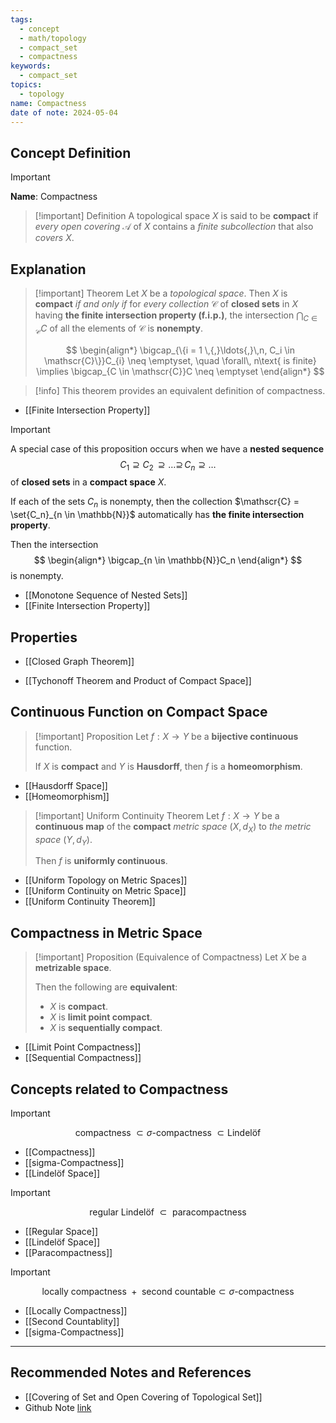 ```yaml
---
tags:
  - concept
  - math/topology
  - compact_set
  - compactness
keywords:
  - compact_set
topics:
  - topology
name: Compactness
date of note: 2024-05-04
---
```


## Concept Definition

>[!important]
>**Name**:  Compactness


>[!important] Definition
>A topological space $X$ is said to be **compact** if *every open covering* $\mathscr{A}$ of $X$ contains a *finite subcollection* that also *covers* $X$.


## Explanation

>[!important] Theorem 
>Let $X$ be a *topological space*. Then $X$ is **compact** *if and only if* for *every collection* $\mathscr{C}$ of **closed sets** in $X$ having **the finite intersection property (f.i.p.)**, the intersection $\bigcap_{C\in \mathscr{C}}C$ of all the elements of $\mathscr{C}$ is **nonempty**.
> 
> $$
> \begin{align*}
> \bigcap_{\{i = 1 \,{,}\ldots{,}\,n, C_i \in \mathscr{C}\}}C_{i} \neq \emptyset, \quad \forall\, n\text{ is finite} \implies \bigcap_{C \in \mathscr{C}}C \neq \emptyset
> \end{align*}
> $$


>[!info]
>This theorem provides an equivalent definition of compactness.

- [[Finite Intersection Property]]

>[!important] 
>A special case of this proposition occurs when we have a **nested sequence** $$C_1 \supseteq C_2 \,{\supseteq}\ldots{\supseteq}\, C_n \supseteq  \ldots$$ of **closed sets** in a **compact space** $X$. 
> 
> If each of the sets $C_n$ is nonempty, then the collection $\mathscr{C} = \set{C_n}_{n \in \mathbb{N}}$ automatically has **the finite intersection  property**. 
> 
> Then the intersection
>$$ 
> \begin{align*}
> \bigcap_{n \in \mathbb{N}}C_n
> \end{align*}
>$$ 
>is nonempty.

- [[Monotone Sequence of Nested Sets]]
- [[Finite Intersection Property]]


## Properties


- [[Closed Graph Theorem]]

- [[Tychonoff Theorem and Product of Compact Space]]


## Continuous Function on Compact Space


>[!important] Proposition
>Let $f : X \rightarrow Y$ be a **bijective continuous** function. 
>
>If $X$ is **compact** and $Y$ is **Hausdorff**, then $f$ is a **homeomorphism**.

- [[Hausdorff Space]]
- [[Homeomorphism]]

>[!important] Uniform Continuity Theorem
> Let $f: X \rightarrow Y$ be a **continuous map** of the **compact** *metric space* $(X, d_X)$ to *the metric space* $(Y, d_Y)$. 
> 
> Then $f$ is **uniformly continuous**.

- [[Uniform Topology on Metric Spaces]]
- [[Uniform Continuity on Metric Space]]
- [[Uniform Continuity Theorem]]

## Compactness in Metric Space

>[!important] Proposition (Equivalence of Compactness)
>Let $X$ be a **metrizable space**. 
>
>Then the following are **equivalent**:
>
>- $X$ is **compact**.
>- $X$ is **limit point compact**.
>- $X$ is **sequentially compact**.

- [[Limit Point Compactness]]
- [[Sequential Compactness]]

## Concepts related to Compactness


>[!important]
>$$
>\text{compactness } \subset \text{$\sigma$-compactness }  \subset \text{Lindelöf  } 
>$$

- [[Compactness]]
- [[sigma-Compactness]]
- [[Lindelöf Space]]

>[!important]
>$$
>\text{regular Lindelöf  }  \subset \text{ paracompactness}
>$$

- [[Regular Space]]
- [[Lindelöf Space]]
- [[Paracompactness]]

>[!important]
>$$
>\text{locally compactness } + \text{ second countable} \subset \text{$\sigma$-compactness }
>$$

- [[Locally Compactness]]
- [[Second Countablity]]
- [[sigma-Compactness]]



-----------
##  Recommended Notes and References

- [[Covering of Set and Open Covering of Topological Set]]
- Github Note [link](https://github.com/TianpeiLuke/SelfStudyNotes/tree/master/self-study/probability_and_measure_theory)